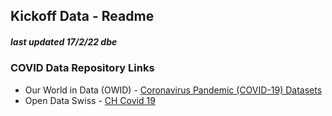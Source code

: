 ## Kickoff Data - Readme
##### last updated 17/2/22 dbe


### COVID Data Repository Links
* Our World in Data (OWID) - [Coronavirus Pandemic (COVID-19) Datasets](https://github.com/owid/covid-19-data/tree/master/public/data)
* Open Data Swiss - [CH Covid 19](https://opendata.swiss/de/dataset/covid-19-schweiz)

